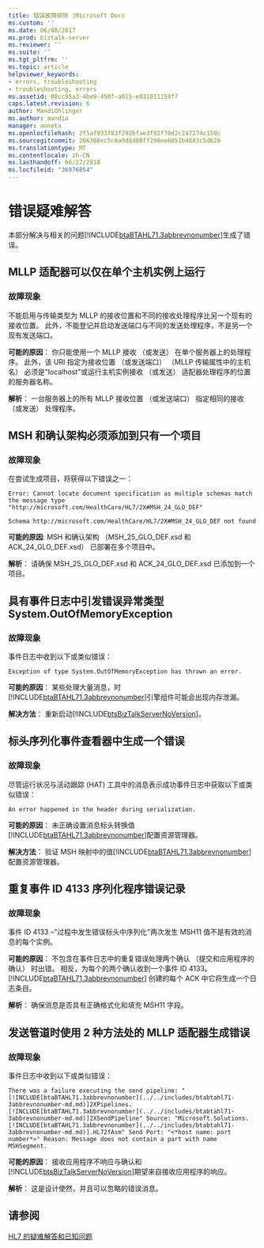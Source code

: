 ```yaml
---
title: 错误故障排除 |Microsoft Docs
ms.custom: ''
ms.date: 06/08/2017
ms.prod: biztalk-server
ms.reviewer: ''
ms.suite: ''
ms.tgt_pltfrm: ''
ms.topic: article
helpviewer_keywords:
- errors, troubleshooting
- troubleshooting, errors
ms.assetid: 08cc95a3-4be9-450f-a015-e031011158f7
caps.latest.revision: 6
author: MandiOhlinger
ms.author: mandia
manager: anneta
ms.openlocfilehash: 2f5af933f83f292bfae3f92f70d2c247274c159c
ms.sourcegitcommit: 266308ec5c6a9d8d80ff298ee6051b4843c5d626
ms.translationtype: MT
ms.contentlocale: zh-CN
ms.lasthandoff: 06/27/2018
ms.locfileid: "36976854"
---
```

# <a name="troubleshooting-errors"></a>错误疑难解答
本部分解决与相关的问题[!INCLUDE[btaBTAHL71.3abbrevnonumber](../../includes/btabtahl71-3abbrevnonumber-md.md)]生成了错误。  
  
## <a name="the-mllp-adapter-can-run-only-on-a-single-host-instance"></a>MLLP 适配器可以仅在单个主机实例上运行  
  
### <a name="symptom"></a>故障现象  
 不能启用与传输类型为 MLLP 的接收位置和不同的接收处理程序比另一个现有的接收位置。 此外，不能登记并启动发送端口与不同的发送处理程序，不是另一个现有发送端口。  
  
**可能的原因**： 你只能使用一个 MLLP 接收 （或发送） 在单个服务器上的处理程序。 此外，该 URI 指定为接收位置 （或发送端口） （MLLP 传输属性中的主机名） 必须是"localhost"或运行主机实例接收 （或发送） 适配器处理程序的位置的服务器名称。  
  
**解析**： 一台服务器上的所有 MLLP 接收位置 （或发送端口） 指定相同的接收 （或发送） 处理程序。  
  
## <a name="msh-and-ack-schemas-must-be-added-to-only-one-project"></a>MSH 和确认架构必须添加到只有一个项目  
  
### <a name="symptom"></a>故障现象  
 在尝试生成项目，将获得以下错误之一：  
  
`Error: Cannot locate document specification as multiple schemas match the message type "http://microsoft.com/HealthCare/HL7/2X#MSH_24_GLO_DEF"`
  
`Schema http://microsoft.com/HealthCare/HL7/2X#MSH_24_GLO_DEF not found`
  
**可能的原因**: MSH 和确认架构 （MSH_25_GLO_DEF.xsd 和 ACK_24_GLO_DEF.xsd） 已部署在多个项目中。  
  
**解析**： 请确保 MSH_25_GLO_DEF.xsd 和 ACK_24_GLO_DEF.xsd 已添加到一个项目。  
  
## <a name="exception-of-type-systemoutofmemoryexception-has-thrown-an-error-in-the-event-log"></a>具有事件日志中引发错误异常类型 System.OutOfMemoryException  
  
### <a name="symptom"></a>故障现象  
 事件日志中收到以下或类似错误：  
  
`Exception of type System.OutOfMemoryException has thrown an error.`
  
**可能的原因**： 某些处理大量消息，时[!INCLUDE[btaBTAHL71.3abbrevnonumber](../../includes/btabtahl71-3abbrevnonumber-md.md)]引擎组件可能会出现内存泄漏。  
  
**解决方法**： 重新启动[!INCLUDE[btsBizTalkServerNoVersion](../../includes/btsbiztalkservernoversion-md.md)]。  
  
## <a name="header-serialization-generates-an-error-in-the-event-viewer"></a>标头序列化事件查看器中生成一个错误  
  
### <a name="symptom"></a>故障现象  
 尽管运行状况与活动跟踪 (HAT) 工具中的消息表示成功事件日志中获取以下或类似错误：  
  
`An error happened in the header during serialization.`
  
**可能的原因**： 未正确设置消息标头转换值[!INCLUDE[btaBTAHL71.3abbrevnonumber](../../includes/btabtahl71-3abbrevnonumber-md.md)]配置资源管理器。  
  
**解决方法**： 验证 MSH 映射中的值[!INCLUDE[btaBTAHL71.3abbrevnonumber](../../includes/btabtahl71-3abbrevnonumber-md.md)]配置资源管理器。  
  
## <a name="duplicate-event-id-4133-serializer-errors-are-logged"></a>重复事件 ID 4133 序列化程序错误记录  
  
### <a name="symptom"></a>故障现象  
 事件 ID 4133 –"过程中发生错误标头中序列化"两次发生 MSH11 值不是有效的消息的每个实例。  
  
**可能的原因**： 不包含在事件日志中的重复错误处理两个确认 （提交和应用程序的确认） 时出错。 相反，为每个的两个确认收到一个事件 ID 4133。 [!INCLUDE[btaBTAHL71.3abbrevnonumber](../../includes/btabtahl71-3abbrevnonumber-md.md)] 创建的每个 ACK 中它将生成一个日志条目。  
  
**解析**： 确保消息是否具有正确格式化和填充 MSH11 字段。  
  
## <a name="send-pipeline-generates-an-error-when-using-the-2-way-mllp-adapter"></a>发送管道时使用 2 种方法处的 MLLP 适配器生成错误  
  
### <a name="symptom"></a>故障现象  
 事件日志中收到以下或类似错误：  
  
`There was a failure executing the send pipeline: "[!INCLUDE[btaBTAHL71.3abbrevnonumber](../../includes/btabtahl71-3abbrevnonumber-md.md)]2XPipelines.[!INCLUDE[btaBTAHL71.3abbrevnonumber](../../includes/btabtahl71-3abbrevnonumber-md.md)]2XSendPipeline" Source: "Microsoft.Solutions.[!INCLUDE[btaBTAHL71.3abbrevnonumber](../../includes/btabtahl71-3abbrevnonumber-md.md)].HL72fAsm" Send Port: "<*host name: port number*>" Reason: Message does not contain a part with name MSHSegment.`
  
**可能的原因**： 接收应用程序不响应与确认和[!INCLUDE[btsBizTalkServerNoVersion](../../includes/btsbiztalkservernoversion-md.md)]期望来自接收应用程序的响应。  
  
**解析**： 这是设计使然，并且可以忽略的错误消息。  
  
## <a name="see-also"></a>请参阅  
 [HL7 的疑难解答和已知问题](../../adapters-and-accelerators/accelerator-hl7/troubleshooting-and-known-issues-in-hl7.md)